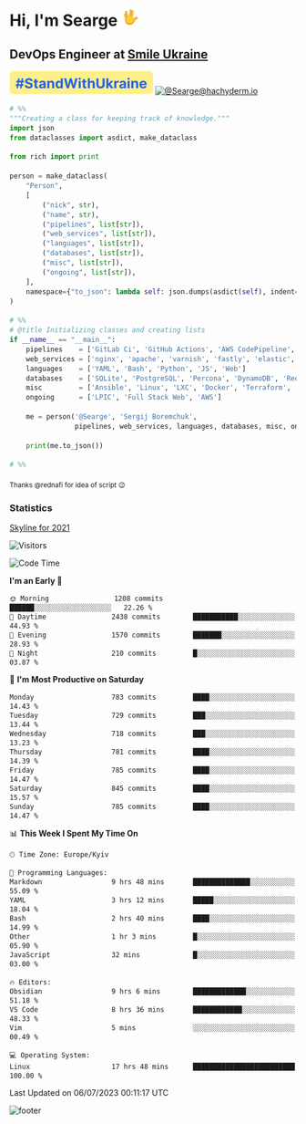 # Hi, I'm Searge <img src="images/vulcan.webp" style="display: inline-block; margin: 0; height: 2rem" alt="Vulcan salute" />

## DevOps Engineer at [Smile Ukraine](https://smile-ukraine.com/en)

[![Stand With Ukraine](https://raw.githubusercontent.com/vshymanskyy/StandWithUkraine/main/badges/StandWithUkraine.svg)](https://stand-with-ukraine.pp.ua)
<a rel="me" href="https://hachyderm.io/@Searge">![@Searge@hachyderm.io](https://img.shields.io/badge/-@Searge-%232B90D9?logo=mastodon&logoColor=white)</a>

```python
# %%
"""Creating a class for keeping track of knowledge."""
import json
from dataclasses import asdict, make_dataclass

from rich import print

person = make_dataclass(
    "Person",
    [
        ("nick", str),
        ("name", str),
        ("pipelines", list[str]),
        ("web_services", list[str]),
        ("languages", list[str]),
        ("databases", list[str]),
        ("misc", list[str]),
        ("ongoing", list[str]),
    ],
    namespace={"to_json": lambda self: json.dumps(asdict(self), indent=4)},
)

# %%
# @title Initializing classes and creating lists
if __name__ == "__main__":
    pipelines    = ['GitLab Ci', 'GitHub Actions', 'AWS CodePipeline', 'Jenkins']
    web_services = ['nginx', 'apache', 'varnish', 'fastly', 'elastic', 'solr']
    languages    = ['YAML', 'Bash', 'Python', 'JS', 'Web']
    databases    = ['SQLite', 'PostgreSQL', 'Percona', 'DynamoDB', 'Redis']
    misc         = ['Ansible', 'Linux', 'LXC', 'Docker', 'Terraform', 'AWS']
    ongoing      = ['LPIC', 'Full Stack Web', 'AWS']

    me = person('@Searge', 'Sergij Boremchuk',
                pipelines, web_services, languages, databases, misc, ongoing)

    print(me.to_json())

# %%

```

<sub>Thanks @rednafi for idea of script :wink:</sub>

### Statistics

[Skyline for 2021](https://skyline.github.com/Searge/2021)

![Visitors](https://komarev.com/ghpvc/?username=searge&label=Profile%20views&color=0e75b6&style=flat) 
<!--START_SECTION:waka-->
![Code Time](http://img.shields.io/badge/Code%20Time-2%2C118%20hrs%2056%20mins-blue)

**I'm an Early 🐤** 

```text
🌞 Morning                1208 commits        ██████░░░░░░░░░░░░░░░░░░░   22.26 % 
🌆 Daytime                2438 commits        ███████████░░░░░░░░░░░░░░   44.93 % 
🌃 Evening                1570 commits        ███████░░░░░░░░░░░░░░░░░░   28.93 % 
🌙 Night                  210 commits         █░░░░░░░░░░░░░░░░░░░░░░░░   03.87 % 
```
📅 **I'm Most Productive on Saturday** 

```text
Monday                   783 commits         ████░░░░░░░░░░░░░░░░░░░░░   14.43 % 
Tuesday                  729 commits         ███░░░░░░░░░░░░░░░░░░░░░░   13.44 % 
Wednesday                718 commits         ███░░░░░░░░░░░░░░░░░░░░░░   13.23 % 
Thursday                 781 commits         ████░░░░░░░░░░░░░░░░░░░░░   14.39 % 
Friday                   785 commits         ████░░░░░░░░░░░░░░░░░░░░░   14.47 % 
Saturday                 845 commits         ████░░░░░░░░░░░░░░░░░░░░░   15.57 % 
Sunday                   785 commits         ████░░░░░░░░░░░░░░░░░░░░░   14.47 % 
```


📊 **This Week I Spent My Time On** 

```text
🕑︎ Time Zone: Europe/Kyiv

💬 Programming Languages: 
Markdown                 9 hrs 48 mins       ██████████████░░░░░░░░░░░   55.09 % 
YAML                     3 hrs 12 mins       █████░░░░░░░░░░░░░░░░░░░░   18.04 % 
Bash                     2 hrs 40 mins       ████░░░░░░░░░░░░░░░░░░░░░   14.99 % 
Other                    1 hr 3 mins         █░░░░░░░░░░░░░░░░░░░░░░░░   05.90 % 
JavaScript               32 mins             █░░░░░░░░░░░░░░░░░░░░░░░░   03.00 % 

🔥 Editors: 
Obsidian                 9 hrs 6 mins        █████████████░░░░░░░░░░░░   51.18 % 
VS Code                  8 hrs 36 mins       ████████████░░░░░░░░░░░░░   48.33 % 
Vim                      5 mins              ░░░░░░░░░░░░░░░░░░░░░░░░░   00.49 % 

💻 Operating System: 
Linux                    17 hrs 48 mins      █████████████████████████   100.00 % 
```


 Last Updated on 06/07/2023 00:11:17 UTC
<!--END_SECTION:waka-->

![footer](https://capsule-render.vercel.app/api?type=waving&color=gradient&customColorList=14,21&height=82&section=footer)
